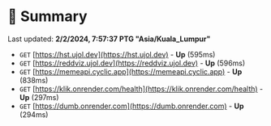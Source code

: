 # 📖 Summary
Last updated: **2/2/2024, 7:57:37 PTG "Asia/Kuala_Lumpur"**

- `GET` [https://hst.ujol.dev](https://hst.ujol.dev) - **Up** (595ms)
- `GET` [https://reddviz.ujol.dev](https://reddviz.ujol.dev) - **Up** (596ms)
- `GET` [https://memeapi.cyclic.app](https://memeapi.cyclic.app) - **Up** (838ms)
- `GET` [https://klik.onrender.com/health](https://klik.onrender.com/health) - **Up** (297ms)
- `GET` [https://dumb.onrender.com](https://dumb.onrender.com) - **Up** (294ms)
